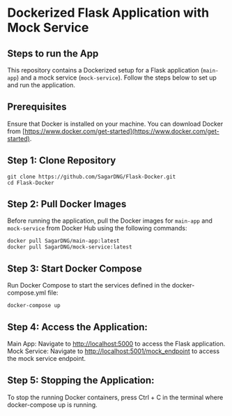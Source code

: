 # Dockerized Flask Application with Mock Service

## Steps to run the App

This repository contains a Dockerized setup for a Flask application (`main-app`) and a mock service (`mock-service`). Follow the steps below to set up and run the application.

## Prerequisites

Ensure that Docker is installed on your machine. You can download Docker from [https://www.docker.com/get-started](https://www.docker.com/get-started).

## Step 1: Clone Repository

```
git clone https://github.com/SagarDNG/Flask-Docker.git
cd Flask-Docker
```


## Step 2: Pull Docker Images

Before running the application, pull the Docker images for `main-app` and `mock-service` from Docker Hub using the following commands:

```
docker pull SagarDNG/main-app:latest
docker pull SagarDNG/mock-service:latest
```

## Step 3: Start Docker Compose
Run Docker Compose to start the services defined in the docker-compose.yml file:

```
docker-compose up
```

## Step 4: Access the Application:

Main App: Navigate to [http://localhost:5000](http://localhost:5000) to access the Flask application.
Mock Service: Navigate to [http://localhost:5001/mock_endpoint](http://localhost:5001/mock_endpoint) to access the mock service endpoint.

## Step 5: Stopping the Application:
To stop the running Docker containers, press Ctrl + C in the terminal where docker-compose up is running.



